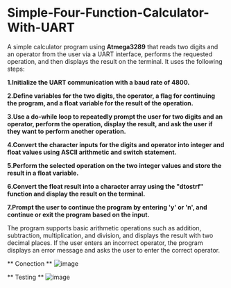 # Simple-Four-Function-Calculator-With-UART
A simple calculator program using **Atmega3289** that reads two digits and an operator from the user via a UART interface, performs the requested operation, and then displays the result on the terminal. It uses the following steps:

**1.Initialize the UART communication with a baud rate of 4800.**

**2.Define variables for the two digits, the operator, a flag for continuing the program, and a float variable for the result of the operation.**

**3.Use a do-while loop to repeatedly prompt the user for two digits and an operator, perform the operation, display the result, and ask the user if they want to perform another operation.**

**4.Convert the character inputs for the digits and operator into integer and float values using ASCII arithmetic and switch statement.**

**5.Perform the selected operation on the two integer values and store the result in a float variable.**

**6.Convert the float result into a character array using the "dtostrf" function and display the result on the terminal.**

**7.Prompt the user to continue the program by entering 'y' or 'n', and continue or exit the program based on the input.**

The program supports basic arithmetic operations such as addition, subtraction, multiplication, and division, and displays the result with two decimal places. If the user enters an incorrect operator, the program displays an error message and asks the user to enter the correct operator.

** Conection **
![image](https://user-images.githubusercontent.com/103974340/232324741-eac0eefa-f0a7-47f6-9478-529be874c830.png)


** Testing  **
![image](https://user-images.githubusercontent.com/103974340/232324770-49d4bd46-d432-401a-88e0-a375aa2c305b.png)
